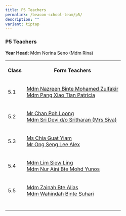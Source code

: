 ```yaml
---
title: P5 Teachers
permalink: /beacon-school-team/p5/
description: ""
variant: tiptap
---
```

<h3>P5 Teachers</h3>
<p><strong>Year Head:</strong> Mdm Norina Seno (Mdm Rina)</p>
<table style="minWidth: 50px">
<colgroup>
<col>
<col>
</colgroup>
<tbody>
<tr>
<th rowspan="1" colspan="1">
<p><strong>Class</strong>
</p>
</th>
<th rowspan="1" colspan="1">
<p><strong>Form Teachers</strong>
</p>
</th>
</tr>
<tr>
<td rowspan="1" colspan="1">
<p>5.1</p>
</td>
<td rowspan="1" colspan="1">
<p><a href="mailto:nazreen_mohamed_zulfakir@moe.edu.sg" rel="noopener noreferrer nofollow" target="_blank">Mdm Nazreen Binte Mohamed Zulfakir</a> 
<br><a href="mailto:pang_xiao_tian_patricia@moe.edu.sg" rel="noopener noreferrer nofollow" target="_blank">Mdm Pang Xiao Tian Patricia</a>
</p>
</td>
</tr>
<tr>
<td rowspan="1" colspan="1">
<p>5.2</p>
</td>
<td rowspan="1" colspan="1">
<p><a href="mailto:chan_poh_loong@moe.edu.sg" rel="noopener noreferrer nofollow" target="_blank">Mr Chan Poh Loong </a>
<br><a href="mailto:sri_devi_sritharan@moe.edu.sg" rel="noopener noreferrer nofollow" target="_blank">Mdm Sri Devi d/o Sritharan (Mrs Siva)</a>
</p>
</td>
</tr>
<tr>
<td rowspan="1" colspan="1">
<p>5.3</p>
</td>
<td rowspan="1" colspan="1">
<p><a href="mailto:chia_guat_yiam@moe.edu.sg" rel="noopener noreferrer nofollow" target="_blank">Ms Chia Guat Yiam </a>
<br><a href="mailto:ong_seng_lee_alex@moe.edu.sg" rel="noopener noreferrer nofollow" target="_blank">Mr Ong Seng Lee Alex</a>
</p>
</td>
</tr>
<tr>
<td rowspan="1" colspan="1">
<p>5.4</p>
</td>
<td rowspan="1" colspan="1">
<p><a href="mailto:lim_siew_ling@moe.edu.sg" rel="noopener noreferrer nofollow" target="_blank">Mdm Lim Siew Ling </a>
<br><a href="mailto:nur_aini_mohd_yunos@moe.edu.sg" rel="noopener noreferrer nofollow" target="_blank">Mdm Nur Aini Bte Mohd Yunos</a>
</p>
</td>
</tr>
<tr>
<td rowspan="1" colspan="1">
<p>5.5</p>
</td>
<td rowspan="1" colspan="1">
<p><a href="mailto:zainah_alias@moe.edu.sg" rel="noopener noreferrer nofollow" target="_blank">Mdm Zainah Bte Alias </a>
<br><a href="mailto:wahindah_suhari@moe.edu.sg" rel="noopener noreferrer nofollow" target="_blank">Mdm Wahindah Binte Suhari</a>
</p>
</td>
</tr>
<tr>
<td rowspan="1" colspan="1">
<p></p>
</td>
<td rowspan="1" colspan="1">
<p></p>
</td>
</tr>
</tbody>
</table>
<p></p>